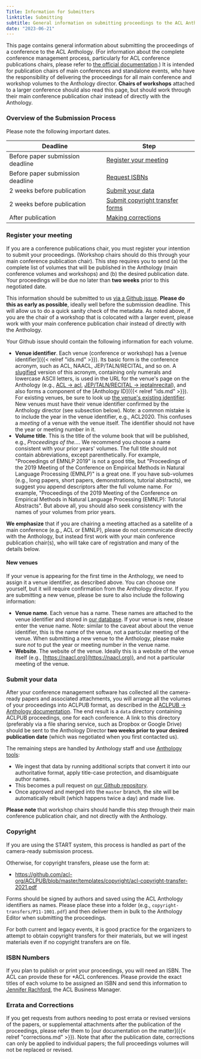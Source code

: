 ```yaml
---
Title: Information for Submitters
linktitle: Submitting
subtitle: General information on submitting proceedings to the ACL Anthology (for event chairs)
date: "2023-06-21"
---
```


This page contains general information about submitting the proceedings of a conference to the ACL Anthology.
(For information about the complete conference management process, particularly for ACL conference publications chairs, please refer to [the official documentation](https://acl-org.github.io/ACLPUB/).)
It is intended for publication chairs of main conferences and standalone events, who have the responsibility of delivering the proceedings for all main conference and workshop volumes to the Anthology director.
**Chairs of workshops** attached to a larger conference should also read this page, but should work through their main conference publication chair instead of directly with the Anthology.

### Overview of the Submission Process

Please note the following important dates.

<table class="table table-bordered">
  <thead class="thead-dark">
    <tr>
      <th scope="col">Deadline</th>
      <th scope="col">Step</th>
    </tr>
  </thead>
  <tbody>
    <tr>
      <td>Before paper submission deadline</td>
      <td><a href="#register-your-meeting"">Register your meeting</a></td>
    </tr>
    <tr>
      <td>Before paper submission deadline</td>
      <td><a href="#isbn-numbers">Request ISBNs</a></td>
    </tr>
    <tr>
      <td>2 weeks before publication</td>
      <td><a href="#submit-your-data">Submit your data</a></td>
    </tr>
    <tr>
      <td>2 weeks before publication</td>
      <td><a href="#copyright">Submit copyright transfer forms</a></td>
    </tr>
    <tr>
      <td>After publication</td>
      <td><a href="#errata-and-corrections">Making corrections</a></td>
    </tr>
  </tbody>
</table>

### Register your meeting

If you are a conference publications chair, you must register your intention to submit your proceedings.
(Workshop chairs should do this through your main conference publication chair).
This step requires you to send (a) the complete list of volumes that will be published in the Anthology (main conference volumes and workshops) and (b) the desired publication date.
Your proceedings will be due no later than **two weeks** prior to this negotiated date.

This information should be submitted to us [via a Github issue](https://github.com/acl-org/acl-anthology/issues/new?assignees=anthology-assist&labels=ingestion&template=04-ingestion-request.yml&title=Ingestion+Request%3A+%7Breplace+with+name+of+event%7D).
**Please do this as early as possible**, ideally well before the submission deadline.
This will allow us to do a quick sanity check of the metadata.
As noted above, if you are the chair of a workshop that is colocated with a larger event, please work with your main conference publication chair instead of directly with the Anthology.

Your Github issue should contain the following information for each volume.

-  **Venue identifier**. Each venue (conference or workshop) has a [venue identifier]({{< relref "ids.md" >}}).
   Its basic form is the conference acronym, such as ACL, NAACL, JEP/TALN/RECITAL, and so on.
   A [slugified](https://en.wikipedia.org/wiki/Clean_URL#Slug) version of this acronym, containing only numerals and lowercase ASCII letters, is used in the URL for the venue's page on the Anthology (e.g., [ACL → acl](https://aclanthology.org/venues/acl), [JEP/TALN/RECITAL → jeptalnrecital](https://aclanthology.org/venues/jeptalnrecital)), and also forms a component of the [Anthology ID]({{< relref "ids.md" >}}).
   For existing venues, be sure to look up [the venue's existing identifier](https://aclanthology.org/venues/).
   New venues must have their venue identifier confirmed by the Anthology director (see subsection below).
   Note: a common mistake is to include the year in the venue identifier, e.g., ACL2020.
   This confuses a *meeting* of a venue with the venue itself.
   The identifier should not have the year or meeting number in it.
-  **Volume title**. This is the title of the volume book that will be published, e.g., *Proceedings of the...*.
   We recommend you choose a name consistent with your prior years' volumes.
   The full title should not contain abbreviations, except parenthetically.
   For example, "Proceedings of EMNLP 2019" is not a good title, but "Proceedings of the 2019 Meeting of the Conference on Empirical Methods in Natural Language Processing (EMNLP)" is a great one.
   If you have sub-volumes (e.g., long papers, short papers, demonstrations, tutorial abstracts), we suggest you append descriptors after the full volume name.
   For example, "Proceedings of the 2019 Meeting of the Conference on Empirical Methods in Natural Language Processing (EMNLP): Tutorial Abstracts".
   But above all, you should also seek consistency with the names of your volumes from prior years.

**We emphasize** that if you are chairing a meeting attached as a satellite of a main conference (e.g., ACL or EMNLP), please do not communicate directly with the Anthology, but instead first work with your main conference publication chair(s), who will take care of registration and many of the details below.

#### New venues

If your venue is appearing for the first time in the Anthology, we need to assign it a venue identifier, as described above.
You can choose one yourself, but it will require confirmation from the Anthology director.
If you are submitting a new venue, please be sure to also include the following information:

- **Venue name**. Each venue has a name.
   These names are attached to the venue identifier and stored in [our database](https://github.com/acl-org/acl-anthology/blob/master/data/yaml/venues.yaml).
   If your venue is new, please enter the venue name.
   Note: similar to the caveat about about the venue identifier, this is the name of the venue, not a particular meeting of the venue.
   When submitting a new venue to the Anthology, please make sure *not* to put the year or meeting number in the venue name.
- **Website**. The website of the venue.
  Ideally this is a website of the venue itself (e.g., [https://naacl.org](https://naacl.org)), and not a particular meeting of the venue.

### Submit your data

After your conference management software has collected all the camera-ready papers and associated attachments, you will arrange all the volumes of your proceedings into ACLPUB format, as described in the [ACLPUB → Anthology documentation](https://acl-org.github.io/ACLPUB/anthology.html).
The end result is a `data` directory containing ACLPUB proceedings, one for each conference.
A link to this directory (preferably via a file sharing service, such as Dropbox or Google Drive) should be sent to the Anthology Director **two weeks prior to your desired publication date** (which was negotiated when you first contacted us).

The remaining steps are handled by Anthology staff and use [Anthology tools](https://github.com/acl-org/acl-anthology/tree/master/bin/):

- We ingest that data by running additional scripts that convert it into our authoritative format, apply title-case protection, and disambiguate author names.
- This becomes a pull request on [our Github repository](https://github.com/acl-org/acl-anthology/).
- Once approved and merged into the `master` branch, the site will be automatically rebuilt (which happens twice a day) and made live.

**Please note** that workshop chairs should handle this step through their main conference publication chair, and not directly with the Anthology.

### Copyright

If you are using the START system, this process is handled as part of the camera-ready submission process.

Otherwise, for copyright transfers, please use the form at:

+ https://github.com/acl-org/ACLPUB/blob/master/templates/copyright/acl-copyright-transfer-2021.pdf

Forms should be signed by authors and saved using the ACL Anthology identifiers as names.
Please place these into a folder (e.g., `copyright-transfers/P11-1001.pdf`) and then deliver them in bulk to the Anthology Editor when submitting the proceedings.

For both current and legacy events, it is good practice for the organizers to attempt to obtain copyright transfers for their materials, but we will ingest materials even if no copyright transfers are on file.

### ISBN Numbers

If you plan to publish or print your proceedings, you will need an ISBN.
The ACL can provide these for *ACL conferences.
Please provide the exact titles of each volume to be assigned an ISBN and send this information to [Jennifer Rachford](acl.rachford@gmail.com), the ACL Business Manager.

### Errata and Corrections

If you get requests from authors needing to post errata or revised versions of the papers, or supplemental attachments after the publication of the proceedings, please refer them to [our documentation on the matter]({{< relref "corrections.md" >}}).
Note that after the publication date, corrections can only be applied to individual papers; the full proceedings volumes will not be replaced or revised.
